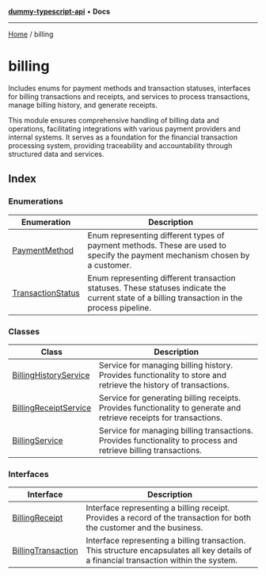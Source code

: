 [**dummy-typescript-api**](../README.md) • **Docs**

***

[Home](../README.md) / billing

# billing

Includes enums for payment methods and transaction statuses, interfaces for billing transactions and receipts,
and services to process transactions, manage billing history, and generate receipts.

This module ensures comprehensive handling of billing data and operations, facilitating integrations with various payment providers and internal systems. It serves as a foundation for the financial transaction processing system, providing traceability and accountability through structured data and services.

## Index

### Enumerations

| Enumeration | Description |
| ------ | ------ |
| [PaymentMethod](enumerations/PaymentMethod.md) | Enum representing different types of payment methods. These are used to specify the payment mechanism chosen by a customer. |
| [TransactionStatus](enumerations/TransactionStatus.md) | Enum representing different transaction statuses. These statuses indicate the current state of a billing transaction in the process pipeline. |

### Classes

| Class | Description |
| ------ | ------ |
| [BillingHistoryService](classes/BillingHistoryService.md) | Service for managing billing history. Provides functionality to store and retrieve the history of transactions. |
| [BillingReceiptService](classes/BillingReceiptService.md) | Service for generating billing receipts. Provides functionality to generate and retrieve receipts for transactions. |
| [BillingService](classes/BillingService.md) | Service for managing billing transactions. Provides functionality to process and retrieve billing transactions. |

### Interfaces

| Interface | Description |
| ------ | ------ |
| [BillingReceipt](interfaces/BillingReceipt.md) | Interface representing a billing receipt. Provides a record of the transaction for both the customer and the business. |
| [BillingTransaction](interfaces/BillingTransaction.md) | Interface representing a billing transaction. This structure encapsulates all key details of a financial transaction within the system. |
